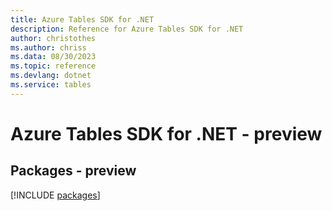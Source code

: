 ```yaml
---
title: Azure Tables SDK for .NET
description: Reference for Azure Tables SDK for .NET
author: christothes
ms.author: chriss
ms.data: 08/30/2023
ms.topic: reference
ms.devlang: dotnet
ms.service: tables
---
```

# Azure Tables SDK for .NET - preview
## Packages - preview
[!INCLUDE [packages](tables-index.md)]